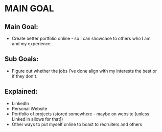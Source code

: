 # MAIN GOAL

## Main Goal:
- Create better portfolio online - so I can showcase to others who I am and my experience.

## Sub Goals:
- Figure out whether the jobs I've done align with my interests the best or if they don't.

## Explained:
- LinkedIn
- Personal Website
- Portfolio of projects (stored somewhere - maybe on website [unless Linked in allows for that])
- Other ways to put myself online to boast to recruiters and others

